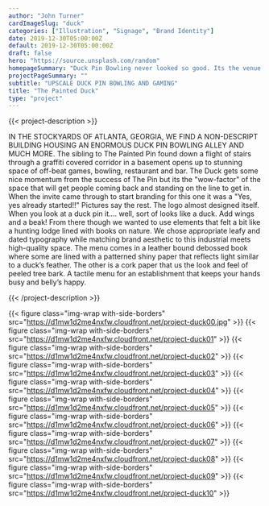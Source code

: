 ```yaml
---
author: "John Turner"
cardImageSlug: "duck"
categories: ["Illustration", "Signage", "Brand Identity"]
date: 2019-12-30T05:00:00Z
default: 2019-12-30T05:00:00Z
draft: false
hero: "https://source.unsplash.com/random"
homepageSummary: "Duck Pin Bowling never looked so good. Its the venue and event you didn't know you needed until this place opened. The branding came easy for this one."
projectPageSummary: ""
subtitle: "UPSCALE DUCK PIN BOWLING AND GAMING"
title: "The Painted Duck"
type: "project"
---
```


{{< project-description >}} <p>IN THE STOCKYARDS OF ATLANTA, GEORGIA, WE FIND A NON-DESCRIPT BUILDING HOUSING AN ENORMOUS DUCK PIN BOWLING ALLEY AND MUCH MORE. The sibling to The Painted Pin found down a flight of stairs through a graffiti covered corridor in a basement opens up to stunning space of off-beat games, bowling, restaurant and bar. The Duck gets some nice momentum from the success of The Pin but its the "wow-factor" of the space that will get people coming back and standing on the line to get in. When the invite came through to start branding for this one it was a "Yes, yes already started!!" Pictures say the rest. The logo almost designed itself. When you look at a duck pin it…. well, sort of looks like a duck. Add wings and a beak! From there though we wanted to use elements that felt a bit like a hunting lodge lined with books on nature. We chose appropriate leafy and dated typography while matching brand aesthetic to this industrial meets high-quality space. The menu comes in a leather bound debossed book where some are lined with a patterned shiny paper that reflects light similar to a duck’s feather. The other is a cork paper that us the look and feel of peeled tree bark. A tactile menu for an establishment that keeps your hands busy and belly’s happy. </p> {{< /project-description >}}

{{< figure class="img-wrap with-side-borders"  src="https://d1mw1d2me4nxfw.cloudfront.net/project-duck00.jpg" >}}
{{< figure class="img-wrap with-side-borders"  src="https://d1mw1d2me4nxfw.cloudfront.net/project-duck01" >}} 
{{< figure class="img-wrap with-side-borders" src="https://d1mw1d2me4nxfw.cloudfront.net/project-duck02" >}}
{{< figure class="img-wrap with-side-borders" src="https://d1mw1d2me4nxfw.cloudfront.net/project-duck03" >}} 
{{< figure class="img-wrap with-side-borders" src="https://d1mw1d2me4nxfw.cloudfront.net/project-duck04" >}} 
{{< figure class="img-wrap with-side-borders" src="https://d1mw1d2me4nxfw.cloudfront.net/project-duck05" >}} 
{{< figure class="img-wrap with-side-borders" src="https://d1mw1d2me4nxfw.cloudfront.net/project-duck06" >}} 
{{< figure class="img-wrap with-side-borders" src="https://d1mw1d2me4nxfw.cloudfront.net/project-duck07" >}} 
{{< figure class="img-wrap with-side-borders" src="https://d1mw1d2me4nxfw.cloudfront.net/project-duck08" >}} 
{{< figure class="img-wrap with-side-borders" src="https://d1mw1d2me4nxfw.cloudfront.net/project-duck09" >}} 
{{< figure class="img-wrap with-side-borders" src="https://d1mw1d2me4nxfw.cloudfront.net/project-duck10" >}} 

